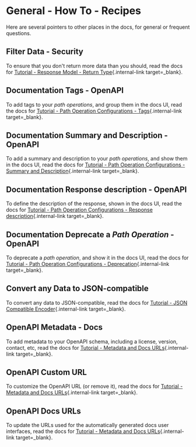 # General - How To - Recipes

Here are several pointers to other places in the docs, for general or frequent questions.

## Filter Data - Security

To ensure that you don't return more data than you should, read the docs for [Tutorial - Response Model - Return Type](../tutorial/response-model.md){.internal-link target=_blank}.

## Documentation Tags - OpenAPI

To add tags to your *path operations*, and group them in the docs UI, read the docs for [Tutorial - Path Operation Configurations - Tags](../tutorial/path-operation-configuration.md#tags){.internal-link target=_blank}.

## Documentation Summary and Description - OpenAPI

To add a summary and description to your *path operations*, and show them in the docs UI, read the docs for [Tutorial - Path Operation Configurations - Summary and Description](../tutorial/path-operation-configuration.md#summary-and-description){.internal-link target=_blank}.

## Documentation Response description - OpenAPI

To define the description of the response, shown in the docs UI, read the docs for [Tutorial - Path Operation Configurations - Response description](../tutorial/path-operation-configuration.md#response-description){.internal-link target=_blank}.

## Documentation Deprecate a *Path Operation* - OpenAPI

To deprecate a *path operation*, and show it in the docs UI, read the docs for [Tutorial - Path Operation Configurations - Deprecation](../tutorial/path-operation-configuration.md#deprecate-a-path-operation){.internal-link target=_blank}.

## Convert any Data to JSON-compatible

To convert any data to JSON-compatible, read the docs for [Tutorial - JSON Compatible Encoder](../tutorial/encoder.md){.internal-link target=_blank}.

## OpenAPI Metadata - Docs

To add metadata to your OpenAPI schema, including a license, version, contact, etc, read the docs for [Tutorial - Metadata and Docs URLs](../tutorial/metadata.md){.internal-link target=_blank}.

## OpenAPI Custom URL

To customize the OpenAPI URL (or remove it), read the docs for [Tutorial - Metadata and Docs URLs](../tutorial/metadata.md#openapi-url){.internal-link target=_blank}.

## OpenAPI Docs URLs

To update the URLs used for the automatically generated docs user interfaces, read the docs for [Tutorial - Metadata and Docs URLs](../tutorial/metadata.md#docs-urls){.internal-link target=_blank}.

